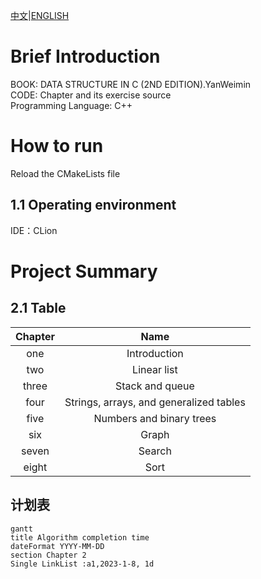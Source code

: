 [中文](README.md)|[ENGLISH](README_EN.md)
# Brief Introduction
BOOK: DATA STRUCTURE IN C (2ND EDITION).YanWeimin  
CODE: Chapter and its exercise source  
Programming Language: C++  

#  How to run
Reload the CMakeLists file

## 1.1 Operating environment
IDE：CLion

# Project Summary
## 2.1 Table
| Chapter | Name  |
|:-------:|:---:|
|   one   | Introduction  |
|   two   |Linear list|
|  three  |Stack and queue|
|  four   |Strings, arrays, and generalized tables|
|  five   |Numbers and binary trees|
|   six   |Graph|
|  seven  |Search|
|  eight  |Sort|

## 计划表
```mermaid
gantt
title Algorithm completion time
dateFormat YYYY-MM-DD
section Chapter 2 
Single LinkList :a1,2023-1-8, 1d
```